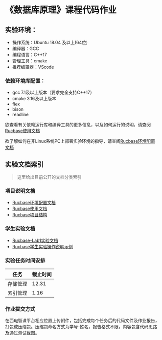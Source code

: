 # 《数据库原理》课程代码作业

## 实验环境：
- 操作系统：Ubuntu 18.04 及以上(64位)
- 编译器：GCC
- 编程语言：C++17
- 管理工具：cmake
- 推荐编辑器：VScode

### 依赖环境库配置：
- gcc 7.1及以上版本（要求完全支持C++17）
- cmake 3.16及以上版本
- flex
- bison
- readline

欲查看有关依赖运行库和编译工具的更多信息，以及如何运行的说明，请查阅[Rucbase使用文档](docs/Rucbase使用文档.md)

欲了解如何在非Linux系统PC上部署实验环境的指导，请查阅[Rucbase环境配置文档](docs/Rucbase环境配置文档.md)

## 实验文档索引

> 这里给出目前公开的文档分类索引

### 项目说明文档

- [Rucbase环境配置文档](docs/Rucbase环境配置文档.md)
- [Rucbase使用文档](docs/Rucbase使用文档.md)
- [Rucbase项目结构](docs/Rucbase项目结构.md)

### 学生实验文档

- [Rucbase-Lab1实验文档](docs/Rucbase-Lab1[实验文档].md)
- [Rucbase学生实验操作说明示例](docs/Rucbase学生实验操作说明示例.md)

### 实验任务时间安排

| **任务**     |**截止时间**      |
| ------------ | ----------------- |
| 存储管理 | 12.31   |
| 索引管理 | 1.16    |

### 作业提交方式
在西电智课平台相应位置上传附件，包括完成每个任务后的代码文件及作业报告，打包成压缩包。压缩包命名方式为学号-姓名。报告格式不限，内容包含代码思路及通过测试截图。
